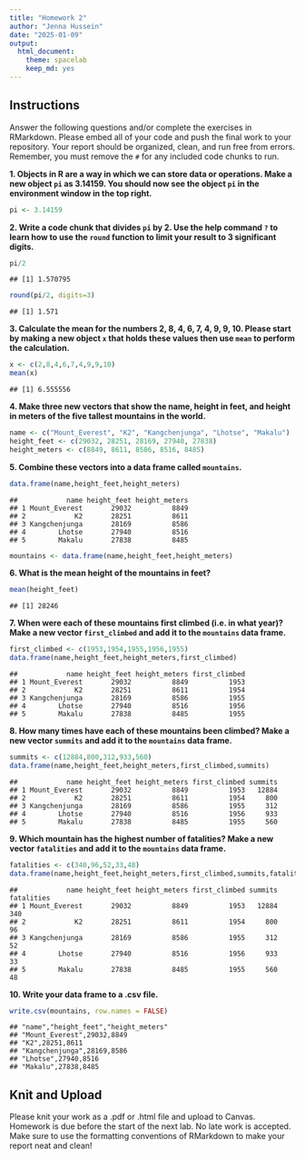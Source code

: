 ```yaml
---
title: "Homework 2"
author: "Jenna Hussein"
date: "2025-01-09"
output:
  html_document: 
    theme: spacelab
    keep_md: yes
---
```


## Instructions
Answer the following questions and/or complete the exercises in RMarkdown. Please embed all of your code and push the final work to your repository. Your report should be organized, clean, and run free from errors. Remember, you must remove the `#` for any included code chunks to run.  

**1. Objects in R are a way in which we can store data or operations. Make a new object `pi` as 3.14159. You should now see the object `pi` in the environment window in the top right.** 

``` r
pi <- 3.14159
```

**2. Write a code chunk that divides `pi` by 2. Use the help command `?` to learn how to use the `round` function to limit your result to 3 significant digits.**  

``` r
pi/2
```

```
## [1] 1.570795
```

``` r
round(pi/2, digits=3)
```

```
## [1] 1.571
```

**3. Calculate the mean for the numbers 2, 8, 4, 6, 7, 4, 9, 9, 10. Please start by making a new object `x` that holds these values then use `mean` to perform the calculation.**  

``` r
x <- c(2,8,4,6,7,4,9,9,10)
mean(x)
```

```
## [1] 6.555556
```

**4. Make three new vectors that show the name, height in feet, and height in meters of the five tallest mountains in the world.**

``` r
name <- c("Mount_Everest", "K2", "Kangchenjunga", "Lhotse", "Makalu")
height_feet <- c(29032, 28251, 28169, 27940, 27838)
height_meters <- c(8849, 8611, 8586, 8516, 8485)
```

**5. Combine these vectors into a data frame called `mountains`.**

``` r
data.frame(name,height_feet,height_meters)
```

```
##            name height_feet height_meters
## 1 Mount_Everest       29032          8849
## 2            K2       28251          8611
## 3 Kangchenjunga       28169          8586
## 4        Lhotse       27940          8516
## 5        Makalu       27838          8485
```

``` r
mountains <- data.frame(name,height_feet,height_meters)
```

**6. What is the mean height of the mountains in feet?**

``` r
mean(height_feet)
```

```
## [1] 28246
```

**7. When were each of these mountains first climbed (i.e. in what year)? Make a new vector `first_climbed` and add it to the `mountains` data frame.**

``` r
first_climbed <- c(1953,1954,1955,1956,1955)
data.frame(name,height_feet,height_meters,first_climbed)
```

```
##            name height_feet height_meters first_climbed
## 1 Mount_Everest       29032          8849          1953
## 2            K2       28251          8611          1954
## 3 Kangchenjunga       28169          8586          1955
## 4        Lhotse       27940          8516          1956
## 5        Makalu       27838          8485          1955
```

**8. How many times have each of these mountains been climbed? Make a new vector `summits` and add it to the `mountains` data frame.**

``` r
summits <- c(12884,800,312,933,560)
data.frame(name,height_feet,height_meters,first_climbed,summits)
```

```
##            name height_feet height_meters first_climbed summits
## 1 Mount_Everest       29032          8849          1953   12884
## 2            K2       28251          8611          1954     800
## 3 Kangchenjunga       28169          8586          1955     312
## 4        Lhotse       27940          8516          1956     933
## 5        Makalu       27838          8485          1955     560
```

**9. Which mountain has the highest number of fatalities? Make a new vector `fatalities` and add it to the `mountains` data frame.**

``` r
fatalities <- c(340,96,52,33,48)
data.frame(name,height_feet,height_meters,first_climbed,summits,fatalities)
```

```
##            name height_feet height_meters first_climbed summits fatalities
## 1 Mount_Everest       29032          8849          1953   12884        340
## 2            K2       28251          8611          1954     800         96
## 3 Kangchenjunga       28169          8586          1955     312         52
## 4        Lhotse       27940          8516          1956     933         33
## 5        Makalu       27838          8485          1955     560         48
```

**10. Write your data frame to a .csv file.**

``` r
write.csv(mountains, row.names = FALSE)
```

```
## "name","height_feet","height_meters"
## "Mount_Everest",29032,8849
## "K2",28251,8611
## "Kangchenjunga",28169,8586
## "Lhotse",27940,8516
## "Makalu",27838,8485
```

## Knit and Upload
Please knit your work as a .pdf or .html file and upload to Canvas. Homework is due before the start of the next lab. No late work is accepted. Make sure to use the formatting conventions of RMarkdown to make your report neat and clean!  
